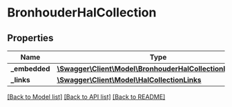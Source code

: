 # BronhouderHalCollection

## Properties
Name | Type | Description | Notes
------------ | ------------- | ------------- | -------------
**_embedded** | [**\Swagger\Client\Model\BronhouderHalCollectionEmbedded**](BronhouderHalCollectionEmbedded.md) |  | [optional] 
**_links** | [**\Swagger\Client\Model\HalCollectionLinks**](HalCollectionLinks.md) |  | [optional] 

[[Back to Model list]](../../README.md#documentation-for-models) [[Back to API list]](../../README.md#documentation-for-api-endpoints) [[Back to README]](../../README.md)

